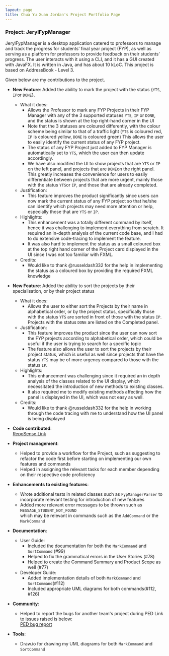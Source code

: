 ```yaml
---
layout: page
title: Chua Yu Xuan Jordan's Project Portfolio Page
---
```


### Project: JerylFypManager

JerylFypManager is a desktop application catered to professors to manage and track the progress for students’ final year project (FYP), as well as serving as a platform for professors to provide feedback on their students’ progress. The user interacts with it using a CLI, and it has a GUI created with JavaFX. It is written in Java, and has about 10 kLoC. This project is based on AddressBook - Level 3.

Given below are my contributions to the project.

* **New Feature**: Added the ability to mark the project with the status {`YTS`, `IP`or `DONE`}.
  * What it does:
    * Allows the Professor to mark any FYP Projects in their FYP Manager with any of the 3 supported statuses
      `YTS`, `IP` or `DONE`, and the status is shown at the top right-hand corner in the UI
    * Note that the 3 statuses are coloured differently, with the colour scheme being similar to that of a traffic light
      (`YTS` is coloured red, `IP` is coloured yellow, `DONE` is coloured green)
      This allows the user to easily identify the current status of any FYP project.
    * The status of any FYP Project just added to FYP Manager is automatically set to `YTS`,
      which the user can then update accordingly.
    * We have also modified the UI to show projects that are `YTS` or `IP` on the left panel,
      and projects that are `DONE`on the right panel. This greatly increases the convenience for users
      to easily differentiate between projects that are more urgent, mainly those with the status `YTS`or `IP`,
      and those that are already completed.
  * Justification:
    * This feature improves the product significantly since users can now mark the current status
      of any FYP project so that he/she can identify which projects may need more attention or help, especially
      those that are `YTS` or `IP`.
  * Highlights:
    * This enhancement was a totally different command by itself, hence it was challenging to implement everything
      from scratch. It required an in-depth analysis of the current code base, and I had to do extensive
      code-tracing to implement the feature.
    * It was also hard to implement the status as a small coloured box at the top right hand corner
      of the Project card displayed in the UI since I was not too familiar with FXML.
  * Credits:
    * Would like to thank @russeldash332 for the help in implementing the status as a coloured box
      by providing the required FXML knowledge

* **New Feature**: Added the ability to sort the projects by their specialisation, or by their project status
  * What it does:
    * Allows the user to either sort the Projects by their name in alphabetical order, or
      by the project status, specifically those with the status `YTS` are sorted in front of those with the
      status `IP`. Projects with the status `DONE` are listed on the Completed panel.
  * Justification:
    * This feature improves the product since the user can now sort the FYP projects according to alphabetical order,
      which could be useful if the user is trying to search for a specific topic
    * The feature also allows the user to sort the projects by their project status, which is useful as well since
      projects that have the status `YTS` may be of more urgency compared to those with the status `IP`.
  * Highlights:
    * This enhancement was challenging since it required an in depth analysis of the classes
      related to the UI display, which necessitated the introduction of new methods to existing classes.
    * It also required me to modify existing methods affecting how the panel is displayed in the UI, which was
      not easy as well.
  * Credits:
    * Would like to thank @russeldash332 for the help in working through the code tracing with me
      to understand how the UI panel is being displayed

* **Code contributed**: <br>
  [RepoSense Link](https://nus-cs2103-ay2223s1.github.io/tp-dashboard/?search=jordanchua&breakdown=true)

* **Project management**:
  * Helped to provide a workflow for the Project, such as suggesting to refactor the code first
    before starting on implementing our own features and commands
  * Helped in assigning the relevant tasks for each member depending on their respective code proficiency

* **Enhancements to existing features**:
  * Wrote additional tests in related classes such as `FypManagerParser`
    to incorporate relevant testing for introduction of new features
  * Added more relevant error messages to be thrown such as `MESSAGE_STUDENT_NOT_FOUND`  
    which may be relevant in commands such as the `AddCommand` or the `MarkCommand`

* **Documentation**:
  * User Guide:
    * Included the documentation for both the `MarkCommand` and `SortCommand` (#99)
    * Helped to fix the grammatical errors in the User Stories (#78)
    * Helped to create the Command Summary and Product Scope as well (#77)
  * Developer Guide:
    * Added implementation details of both `MarkCommand` and `SortCommand`(#112)
    * Included appropriate UML diagrams for both commands(#112, #126)

* **Community**:
  * Helped to report the bugs for another team's project during PED
    Link to issues raised is below: <br>
    [PED bug report](https://github.com/JordanChua/ped/tree/main/files)

* **Tools**:
  * Draw.io for drawing my UML diagrams for both `MarkCommand` and `SortCommand`
  